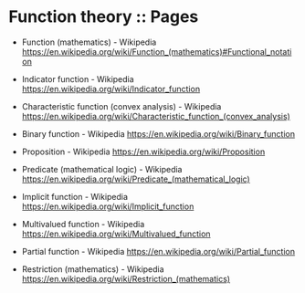 # Function theory :: Pages

* Function (mathematics) - Wikipedia
https://en.wikipedia.org/wiki/Function_(mathematics)#Functional_notation

* Indicator function - Wikipedia
https://en.wikipedia.org/wiki/Indicator_function

* Characteristic function (convex analysis) - Wikipedia
https://en.wikipedia.org/wiki/Characteristic_function_(convex_analysis)

* Binary function - Wikipedia
https://en.wikipedia.org/wiki/Binary_function

* Proposition - Wikipedia
https://en.wikipedia.org/wiki/Proposition

* Predicate (mathematical logic) - Wikipedia
https://en.wikipedia.org/wiki/Predicate_(mathematical_logic)

* Implicit function - Wikipedia
https://en.wikipedia.org/wiki/Implicit_function

* Multivalued function - Wikipedia
https://en.wikipedia.org/wiki/Multivalued_function

* Partial function - Wikipedia
https://en.wikipedia.org/wiki/Partial_function

* Restriction (mathematics) - Wikipedia
https://en.wikipedia.org/wiki/Restriction_(mathematics)
